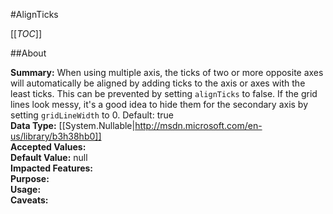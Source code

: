 #AlignTicks

[[_TOC_]]

##About

**Summary:**  When using multiple axis, the ticks of two or more opposite axes will automatically be aligned by adding ticks to the axis or axes with the least ticks. This can be prevented by setting <code>alignTicks</code> to false. If the grid lines look messy, it's a good idea to hide them for the secondary axis by setting <code>gridLineWidth</code> to 0. Default: true   
**Data Type:** [[System.Nullable|http://msdn.microsoft.com/en-us/library/b3h38hb0]]  
**Accepted Values:**   
**Default Value:** null  
**Impacted Features:**   
**Purpose:**   
**Usage:**   
**Caveats:**   

